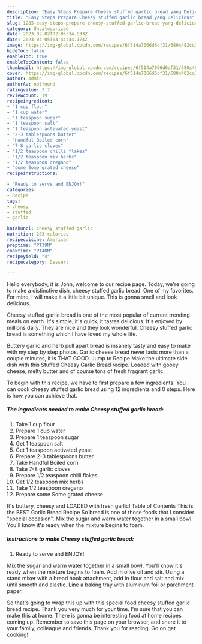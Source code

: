 ```yaml
---
description: "Easy Steps Prepare Cheesy stuffed garlic bread yang Delicious"
title: "Easy Steps Prepare Cheesy stuffed garlic bread yang Delicious"
slug: 1285-easy-steps-prepare-cheesy-stuffed-garlic-bread-yang-delicious
category: Uncategorized
date: 2023-02-02T02:05:34.833Z
date: 2023-04-05T03:44:44.174Z
image: https://img-global.cpcdn.com/recipes/6f514a7066d6df31/680x482cq70/cheesy-stuffed-garlic-bread-recipe-main-photo.jpg
hideToc: false
enableToc: true
enableTocContent: false
thumbnail: https://img-global.cpcdn.com/recipes/6f514a7066d6df31/680x482cq70/cheesy-stuffed-garlic-bread-recipe-main-photo.jpg
cover: https://img-global.cpcdn.com/recipes/6f514a7066d6df31/680x482cq70/cheesy-stuffed-garlic-bread-recipe-main-photo.jpg
author: Admin
authorAv: notfound
ratingvalue: 3.7
reviewcount: 19
recipeingredient:
- "1 cup flour"
- "1 cup water"
- "1 teaspoon sugar"
- "1 teaspoon salt"
- "1 teaspoon activated yeast"
- "2-3 tablespoons butter"
- "Handful Boiled corn"
- "7-8 garlic cloves"
- "1/2 teaspoon chilli flakes"
- "1/2 teaspoon mix herbs"
- "1/2 teaspoon oregano"
- "some Some grated cheese"
recipeinstructions:

- "Ready to serve and ENJOY!"
categories:
- Recipe
tags:
- cheesy
- stuffed
- garlic

katakunci: cheesy stuffed garlic 
nutrition: 283 calories
recipecuisine: American
preptime: "PT39M"
cooktime: "PT40M"
recipeyield: "4"
recipecategory: Dessert

---
```



Hello everybody, it is John, welcome to our recipe page. Today, we're going to make a distinctive dish, cheesy stuffed garlic bread. One of my favorites. For mine, I will make it a little bit unique. This is gonna smell and look delicious.

Cheesy stuffed garlic bread is one of the most popular of current trending meals on earth. It's simple, it's quick, it tastes delicious. It's enjoyed by millions daily. They are nice and they look wonderful. Cheesy stuffed garlic bread is something which I have loved my whole life.

Buttery garlic and herb pull apart bread is insanely tasty and easy to make with my step by step photos. Garlic cheese bread never lasts more than a couple minutes, it is THAT GOOD. Jump to Recipe Make the ultimate side dish with this Stuffed Cheesy Garlic Bread recipe. Loaded with gooey cheese, melty butter and of course tons of fresh fragrant garlic.


To begin with this recipe, we have to first prepare a few ingredients. You can cook cheesy stuffed garlic bread using 12 ingredients and 0 steps. Here is how you can achieve that.

<!--inarticleads1-->

##### The ingredients needed to make Cheesy stuffed garlic bread:

1. Take 1 cup flour
1. Prepare 1 cup water
1. Prepare 1 teaspoon sugar
1. Get 1 teaspoon salt
1. Get 1 teaspoon activated yeast
1. Prepare 2-3 tablespoons butter
1. Take Handful Boiled corn
1. Take 7-8 garlic cloves
1. Prepare 1/2 teaspoon chilli flakes
1. Get 1/2 teaspoon mix herbs
1. Take 1/2 teaspoon oregano
1. Prepare some Some grated cheese


It&#39;s buttery, cheesy and LOADED with fresh garlic! Table of Contents This is the BEST Garlic Bread Recipe So bread is one of those foods that I consider &#34;special occasion&#34;. Mix the sugar and warm water together in a small bowl. You&#39;ll know it&#39;s ready when the mixture begins to foam. 

<!--inarticleads2-->

##### Instructions to make Cheesy stuffed garlic bread:


1. Ready to serve and ENJOY!

Mix the sugar and warm water together in a small bowl. You&#39;ll know it&#39;s ready when the mixture begins to foam. Add in olive oil and stir. Using a stand mixer with a bread hook attachment, add in flour and salt and mix until smooth and elastic. Line a baking tray with aluminum foil or parchment paper. 

So that's going to wrap this up with this special food cheesy stuffed garlic bread recipe. Thank you very much for your time. I'm sure that you can make this at home. There is gonna be interesting food at home recipes coming up. Remember to save this page on your browser, and share it to your family, colleague and friends. Thank you for reading. Go on get cooking!
